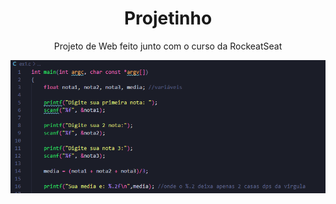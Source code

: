 <h1 align="center">Projetinho</h1>

<p align="center">Projeto de Web feito junto com o curso da RockeatSeat</p>

<p align="center">
    <img src=".github/fundinho.png">
</p>